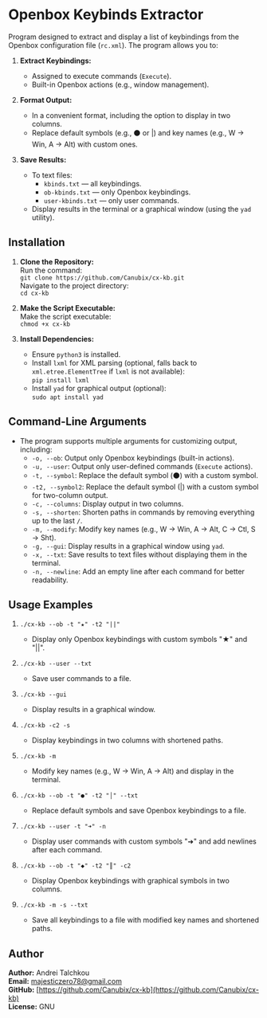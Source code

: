 # Openbox Keybinds Extractor


Program designed to extract and display a list of keybindings from the Openbox configuration file (`rc.xml`). The program allows you to:

1. **Extract Keybindings:**
   - Assigned to execute commands (`Execute`).
   - Built-in Openbox actions (e.g., window management).

2. **Format Output:**
   - In a convenient format, including the option to display in two columns.
   - Replace default symbols (e.g., ⚫ or |) and key names (e.g., W → Win, A → Alt) with custom ones.

3. **Save Results:**
   - To text files:
     - `kbinds.txt` — all keybindings.
     - `ob-kbinds.txt` — only Openbox keybindings.
     - `user-kbinds.txt` — only user commands.
   - Display results in the terminal or a graphical window (using the `yad` utility).



## Installation

1. **Clone the Repository:**  
   Run the command:  
   `git clone https://github.com/Canubix/cx-kb.git`  
   Navigate to the project directory:  
   `cd cx-kb`

2. **Make the Script Executable:**  
   Make the script executable:  
   `chmod +x cx-kb`

3. **Install Dependencies:**  
   - Ensure `python3` is installed.  
   - Install `lxml` for XML parsing (optional, falls back to `xml.etree.ElementTree` if `lxml` is not available):  
     `pip install lxml`  
   - Install `yad` for graphical output (optional):  
     `sudo apt install yad`

 

## Command-Line Arguments
   - The program supports multiple arguments for customizing output, including:
     - `-o, --ob`: Output only Openbox keybindings (built-in actions).
     - `-u, --user`: Output only user-defined commands (`Execute` actions).
     - `-t, --symbol`: Replace the default symbol (⚫) with a custom symbol.
     - `-t2, --symbol2`: Replace the default symbol (|) with a custom symbol for two-column output.
     - `-c, --columns`: Display output in two columns.
     - `-s, --shorten`: Shorten paths in commands by removing everything up to the last `/`.
     - `-m, --modify`: Modify key names (e.g., W → Win, A → Alt, C → Ctl, S → Sht).
     - `-g, --gui`: Display results in a graphical window using `yad`.
     - `-x, --txt`: Save results to text files without displaying them in the terminal.
     - `-n, --newline`: Add an empty line after each command for better readability.
    


## Usage Examples


1. `./cx-kb --ob -t "★" -t2 "||"`  
   - Display only Openbox keybindings with custom symbols "★" and "||".

2. `./cx-kb --user --txt`  
   - Save user commands to a file.

3. `./cx-kb --gui`  
   - Display results in a graphical window.

4. `./cx-kb -c2 -s`  
   - Display keybindings in two columns with shortened paths.

5. `./cx-kb -m`  
   - Modify key names (e.g., W → Win, A → Alt) and display in the terminal.

6. `./cx-kb --ob -t "●" -t2 "│" --txt`  
   - Replace default symbols and save Openbox keybindings to a file.

7. `./cx-kb --user -t "➜" -n`  
   - Display user commands with custom symbols "➜" and add newlines after each command.

8. `./cx-kb --ob -t "◆" -t2 "║" -c2`  
   - Display Openbox keybindings with graphical symbols in two columns.

9. `./cx-kb -m -s --txt`  
   - Save all keybindings to a file with modified key names and shortened paths.

## Author
**Author:** Andrei Talchkou  
**Email:** majesticzero78@gmail.com  
**GitHub:** [https://github.com/Canubix/cx-kb](https://github.com/Canubix/cx-kb)  
**License:**  GNU
